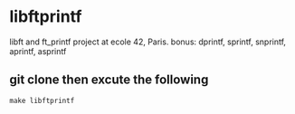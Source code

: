 # libftprintf

libft and ft_printf project at ecole 42, Paris.
bonus: dprintf, sprintf, snprintf, aprintf, asprintf

## git clone then excute the following 

```
make libftprintf
```

